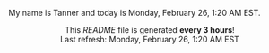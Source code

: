My name is Tanner and today is Monday, February 26, 1:20 AM EST.

<p align="center">This <i>README</i> file is generated <b>every 3 hours</b>!</br>Last refresh: Monday, February 26, 1:20 AM EST<br /></p>
